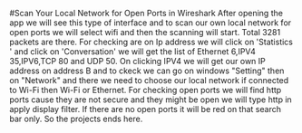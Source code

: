#Scan Your Local Network for Open Ports in Wireshark
After opening the app we will see this type of interface and to scan our own local network for open ports we will select wifi and then the scanning will start.
Total 3281 packets are there.
For checking are on Ip address we will click on 'Statistics ' and click on 'Conversation' we will get the list of Ethernet 6,IPV4 35,IPV6,TCP 80 and UDP 50.
On clicking IPV4 we will get our own IP address on address B and to ckeck we can go on windows "Setting" then on "Network" and there we need to choose our local network if connected to Wi-Fi then Wi-Fi or Ethernet.
For checking open ports we will find http ports cause they are not secure and they might be open we will type http in apply display filter.
If there are no open ports it will be red on that search bar only.
So the projects ends here.
